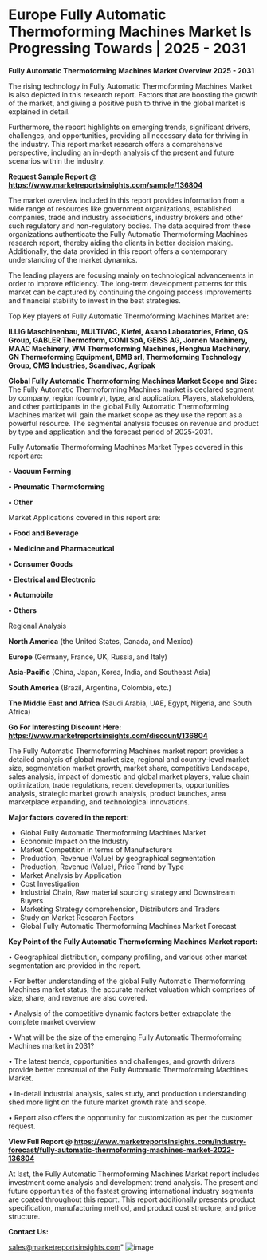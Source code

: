 # Europe Fully Automatic Thermoforming Machines Market Is Progressing Towards | 2025 - 2031

<Strong> Fully Automatic Thermoforming Machines Market Overview 2025 - 2031</strong>

The rising technology in Fully Automatic Thermoforming Machines Market is also depicted in this research report. Factors that are boosting the growth of the market, and giving a positive push to thrive in the global market is explained in detail.

Furthermore, the report highlights on emerging trends, significant drivers, challenges, and opportunities, providing all necessary data for thriving in the industry. This report market research offers a comprehensive perspective, including an in-depth analysis of the present and future scenarios within the industry.

<strong>Request Sample Report @ <a href=https://www.marketreportsinsights.com/sample/136804>https://www.marketreportsinsights.com/sample/136804</a></strong>

The market overview included in this report provides information from a wide range of resources like government organizations, established companies, trade and industry associations, industry brokers and other such regulatory and non-regulatory bodies. The data acquired from these organizations authenticate the Fully Automatic Thermoforming Machines research report, thereby aiding the clients in better decision making. Additionally, the data provided in this report offers a contemporary understanding of the market dynamics.

The leading players are focusing mainly on technological advancements in order to improve efficiency. The long-term development patterns for this market can be captured by continuing the ongoing process improvements and financial stability to invest in the best strategies.

Top Key players of Fully Automatic Thermoforming Machines Market are:

<strong>ILLIG Maschinenbau, MULTIVAC, Kiefel, Asano Laboratories, Frimo, QS Group, GABLER Thermoform, COMI SpA, GEISS AG, Jornen Machinery, MAAC Machinery, WM Thermoforming Machines, Honghua Machinery, GN Thermoforming Equipment, BMB srl, Thermoforming Technology Group, CMS Industries, Scandivac, Agripak</strong>

<strong><b>Global Fully Automatic Thermoforming Machines Market Scope and Size:</b></strong>
The Fully Automatic Thermoforming Machines market is declared segment by company, region (country), type, and application. Players, stakeholders, and other participants in the global Fully Automatic Thermoforming Machines market will gain the market scope as they use the report as a powerful resource. The segmental analysis focuses on revenue and product by type and application and the forecast period of 2025-2031.

Fully Automatic Thermoforming Machines Market Types covered in this report are:

<strong>• Vacuum Forming

• Pneumatic Thermoforming

• Other</strong>

Market Applications covered in this report are:

<strong>• Food and Beverage

• Medicine and Pharmaceutical

• Consumer Goods

• Electrical and Electronic

• Automobile

• Others</strong> 

Regional Analysis

<strong>North America</strong> (the United States, Canada, and Mexico)

<strong>Europe</strong> (Germany, France, UK, Russia, and Italy)

<strong>Asia-Pacific</strong> (China, Japan, Korea, India, and Southeast Asia)

<strong>South America</strong> (Brazil, Argentina, Colombia, etc.)

<strong>The Middle East and Africa</strong> (Saudi Arabia, UAE, Egypt, Nigeria, and South Africa)

<strong>Go For Interesting Discount Here: <a href=https://www.marketreportsinsights.com/discount/136804>https://www.marketreportsinsights.com/discount/136804</a></strong>

The Fully Automatic Thermoforming Machines market report provides a detailed analysis of global market size, regional and country-level market size, segmentation market growth, market share, competitive Landscape, sales analysis, impact of domestic and global market players, value chain optimization, trade regulations, recent developments, opportunities analysis, strategic market growth analysis, product launches, area marketplace expanding, and technological innovations.

<strong><b>Major factors covered in the report:</b></strong>
<ul>
  <li>Global Fully Automatic Thermoforming Machines Market </li>
  <li>Economic Impact on the Industry</li>
  <li>Market Competition in terms of Manufacturers</li>
  <li>Production, Revenue (Value) by geographical segmentation</li>
  <li>Production, Revenue (Value), Price Trend by Type</li>
  <li>Market Analysis by Application</li>
  <li>Cost Investigation</li>
  <li>Industrial Chain, Raw material sourcing strategy and Downstream Buyers</li>
  <li>Marketing Strategy comprehension, Distributors and Traders</li>
  <li>Study on Market Research Factors</li>
  <li>Global Fully Automatic Thermoforming Machines Market Forecast</li>
</ul>

<strong><b>Key Point of the Fully Automatic Thermoforming Machines Market report:</b></strong>

• Geographical distribution, company profiling, and various other market segmentation are provided in the report.

• For better understanding of the global Fully Automatic Thermoforming Machines market status, the accurate market valuation which comprises of size, share, and revenue are also covered.

• Analysis of the competitive dynamic factors better extrapolate the complete market overview

• What will be the size of the emerging Fully Automatic Thermoforming Machines market in 2031?

• The latest trends, opportunities and challenges, and growth drivers provide better construal of the Fully Automatic Thermoforming Machines Market.

• In-detail industrial analysis, sales study, and production understanding shed more light on the future market growth rate and scope.

• Report also offers the opportunity for customization as per the customer request.

<strong><b>View Full Report @ <a href=https://www.marketreportsinsights.com/industry-forecast/fully-automatic-thermoforming-machines-market-2022-136804>https://www.marketreportsinsights.com/industry-forecast/fully-automatic-thermoforming-machines-market-2022-136804</a></b></strong>


At last, the Fully Automatic Thermoforming Machines Market report includes investment come analysis and development trend analysis. The present and future opportunities of the fastest growing international industry segments are coated throughout this report. This report additionally presents product specification, manufacturing method, and product cost structure, and price structure.

<strong>Contact Us:</strong>

sales@marketreportsinsights.com"
![image](https://github.com/user-attachments/assets/4f6d3447-4592-45dd-8b88-0ea5f9d83c5a)
